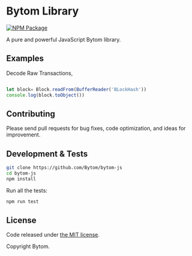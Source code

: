 Bytom Library
=======
[![NPM Package](https://img.shields.io/npm/v/bytomjs-lib.svg?style=flat-square)](https://www.npmjs.com/package/bytomjs-lib)

A pure and powerful JavaScript Bytom library.

## Examples
Decode Raw Transactions,
```javascript

let block= Block.readFrom(BufferReader('BLockHash'))
console.log(block.toObject())

```

## Contributing

Please send pull requests for bug fixes, code optimization, and ideas for improvement.

## Development & Tests

```sh
git clone https://github.com/Bytom/bytom-js
cd bytom-js
npm install
```

Run all the tests:

```sh
npm run test
```

## License

Code released under [the MIT license](https://github.com/Bytom/bytom-js/blob/master/LICENSE).

Copyright Bytom. 